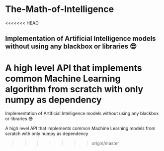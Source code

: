 # The-Math-of-Intelligence
<<<<<<< HEAD
## Implementation of Artificial Intelligence models without using any blackbox or libraries  😎

A high level API that implements common Machine Learning algorithm from scratch with only numpy as dependency
=======
Implementation of Artificial Intelligence models without using any blackbox or libraries  😎

A high level API that implements common Machine Learning models from scratch with only numpy as dependency
>>>>>>> origin/master
